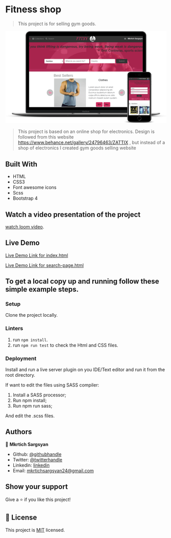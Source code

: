 # Fitness shop

> This project is for selling gym goods.

![screenshot](/images/screenshot.png)


> This project is based on an online shop for electronics. Design is followed from this website https://www.behance.net/gallery/24796463/ZATTIX , but instead of a shop of electronics I created gym goods selling website

## Built With

- HTML
- CSS3
- Font awesome icons
- Scss
- Bootstrap 4

## Watch a video presentation of the project 

[watch loom video]('https://www.loom.com/share/8ed08e815f2645f2b1787a35f2c83cb6').


## Live Demo

[Live Demo Link for index.html](https://mkrtichsargsyan.github.io/Fitness-Shop/)

[Live Demo Link for search-page.html](https://rawcdn.githack.com/MkrtichSargsyan/Fitness-Shop/11cfdd96c0ecbe3853f55077931a7a37baf87db5/search-page.html)




## To get a local copy up and running follow these simple example steps.

### Setup

Clone the project locally.

### Linters

1. run `npm install`.
2. run `npm run test` to check the Html and CSS files.

### Deployment

Install and run a live server plugin on you IDE/Text editor and run it from the root directory.

If want to edit the files using SASS compiler:

1. Install a SASS processor;
2. Run npm install;
3. Run npm run sass;

And edit the .scss files.

## Authors

👤 **Mkrtich Sargsyan**

- Github: [@githubhandle](https://github.com/MkrtichSargsyan)
- Twitter: [@twitterhandle](https://twitter.com/MkrtichSargsyan)
- Linkedin: [linkedin](https://www.linkedin.com/in/mkrtich-sargsyan-921ab0152/)
- Email:  mkrtichsargsyan24@gmail.com


## Show your support

Give a ⭐️ if you like this project!

## 📝 License

This project is [MIT](lic.url) licensed.
